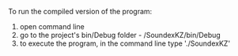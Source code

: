 To run the compiled version of the program:
1. open command line
2. go to the project's bin/Debug folder - /SoundexKZ/bin/Debug
3. to execute the program, in the command line type './SoundexKZ'
